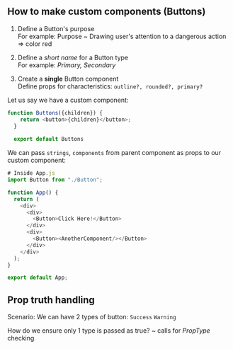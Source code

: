 ## How to make custom components (Buttons)
1. Define a Button's purpose
</br> For example: Purpose ~ Drawing user's attention to a dangerous action => color red


2. Define a *short name* for a Button type 
</br> For example: *Primary, Secondary*


3. Create a **single** Button component
</br> Define props for characteristics: ```outline?, rounded?, primary?```


Let us say we have a custom component:
```javascript
function Buttons({children}) {
    return <button>{children}</button>;
  }
  
  export default Buttons
```

We can pass ```strings```, ```components``` from parent component as props to our custom component:
```javascript
# Inside App.js
import Button from "./Button";

function App() {
  return (
    <div>
      <div>
        <Button>Click Here!</Button>
      </div>
      <div>
        <Button><AnotherComponent/></Button> 
      </div>      
    </div>
  );
}

export default App;
```

## Prop truth handling
Scenario: We can have 2 types of button: ```Success``` ```Warning```

How do we ensure only 1 type is passed as true?
~ calls for *PropType* checking

